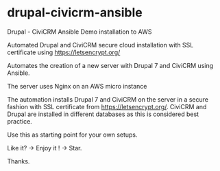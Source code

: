 # drupal-civicrm-ansible
Drupal - CiviCRM Ansible Demo installation to AWS

Automated Drupal and CiviCRM secure cloud installation with SSL certificate using https://letsencrypt.org/

Automates the creation of a new server with Drupal 7 and CiviCRM using Ansible. 

The server uses Nginx on an AWS micro instance

The automation installs Drupal 7 and CiviCRM on the server in a secure fashion with SSL certificate from https://letsencrypt.org/. 
CiviCRM and Drupal are installed in different databases as this is considered best practice.

Use this as starting point for your own setups.

Like it? -> Enjoy it ! -> Star. 

Thanks.
